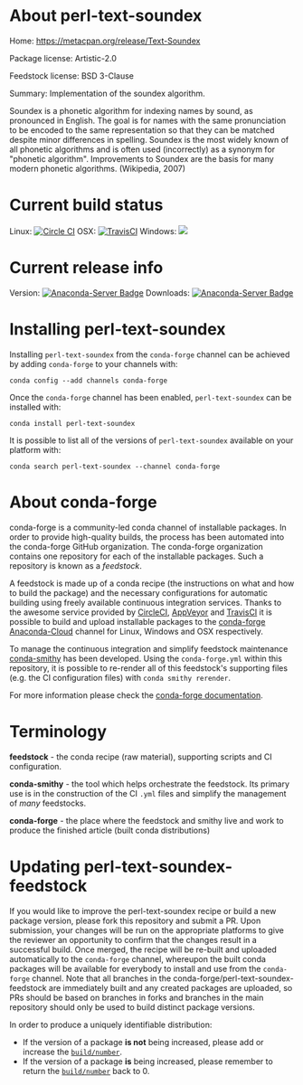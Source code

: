 About perl-text-soundex
=======================

Home: https://metacpan.org/release/Text-Soundex

Package license: Artistic-2.0

Feedstock license: BSD 3-Clause

Summary: Implementation of the soundex algorithm.

Soundex is a phonetic algorithm for indexing names by sound, as pronounced in English.
The goal is for names with the same pronunciation to be encoded to the same representation
so that they can be matched despite minor differences in spelling. Soundex is the most
widely known of all phonetic algorithms and is often used (incorrectly) as a synonym for
"phonetic algorithm". Improvements to Soundex are the basis for many modern phonetic
algorithms. (Wikipedia, 2007)


Current build status
====================

Linux: [![Circle CI](https://circleci.com/gh/conda-forge/perl-text-soundex-feedstock.svg?style=shield)](https://circleci.com/gh/conda-forge/perl-text-soundex-feedstock)
OSX: [![TravisCI](https://travis-ci.org/conda-forge/perl-text-soundex-feedstock.svg?branch=master)](https://travis-ci.org/conda-forge/perl-text-soundex-feedstock)
Windows: ![](https://cdn.rawgit.com/conda-forge/conda-smithy/90845bba35bec53edac7a16638aa4d77217a3713/conda_smithy/static/disabled.svg)

Current release info
====================
Version: [![Anaconda-Server Badge](https://anaconda.org/conda-forge/perl-text-soundex/badges/version.svg)](https://anaconda.org/conda-forge/perl-text-soundex)
Downloads: [![Anaconda-Server Badge](https://anaconda.org/conda-forge/perl-text-soundex/badges/downloads.svg)](https://anaconda.org/conda-forge/perl-text-soundex)

Installing perl-text-soundex
============================

Installing `perl-text-soundex` from the `conda-forge` channel can be achieved by adding `conda-forge` to your channels with:

```
conda config --add channels conda-forge
```

Once the `conda-forge` channel has been enabled, `perl-text-soundex` can be installed with:

```
conda install perl-text-soundex
```

It is possible to list all of the versions of `perl-text-soundex` available on your platform with:

```
conda search perl-text-soundex --channel conda-forge
```


About conda-forge
=================

conda-forge is a community-led conda channel of installable packages.
In order to provide high-quality builds, the process has been automated into the
conda-forge GitHub organization. The conda-forge organization contains one repository
for each of the installable packages. Such a repository is known as a *feedstock*.

A feedstock is made up of a conda recipe (the instructions on what and how to build
the package) and the necessary configurations for automatic building using freely
available continuous integration services. Thanks to the awesome service provided by
[CircleCI](https://circleci.com/), [AppVeyor](http://www.appveyor.com/)
and [TravisCI](https://travis-ci.org/) it is possible to build and upload installable
packages to the [conda-forge](https://anaconda.org/conda-forge)
[Anaconda-Cloud](http://docs.anaconda.org/) channel for Linux, Windows and OSX respectively.

To manage the continuous integration and simplify feedstock maintenance
[conda-smithy](http://github.com/conda-forge/conda-smithy) has been developed.
Using the ``conda-forge.yml`` within this repository, it is possible to re-render all of
this feedstock's supporting files (e.g. the CI configuration files) with ``conda smithy rerender``.

For more information please check the [conda-forge documentation](https://conda-forge.org/docs/).

Terminology
===========

**feedstock** - the conda recipe (raw material), supporting scripts and CI configuration.

**conda-smithy** - the tool which helps orchestrate the feedstock.
                   Its primary use is in the construction of the CI ``.yml`` files
                   and simplify the management of *many* feedstocks.

**conda-forge** - the place where the feedstock and smithy live and work to
                  produce the finished article (built conda distributions)


Updating perl-text-soundex-feedstock
====================================

If you would like to improve the perl-text-soundex recipe or build a new
package version, please fork this repository and submit a PR. Upon submission,
your changes will be run on the appropriate platforms to give the reviewer an
opportunity to confirm that the changes result in a successful build. Once
merged, the recipe will be re-built and uploaded automatically to the
`conda-forge` channel, whereupon the built conda packages will be available for
everybody to install and use from the `conda-forge` channel.
Note that all branches in the conda-forge/perl-text-soundex-feedstock are
immediately built and any created packages are uploaded, so PRs should be based
on branches in forks and branches in the main repository should only be used to
build distinct package versions.

In order to produce a uniquely identifiable distribution:
 * If the version of a package **is not** being increased, please add or increase
   the [``build/number``](http://conda.pydata.org/docs/building/meta-yaml.html#build-number-and-string).
 * If the version of a package **is** being increased, please remember to return
   the [``build/number``](http://conda.pydata.org/docs/building/meta-yaml.html#build-number-and-string)
   back to 0.